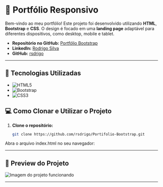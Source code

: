# 🌟 Portfólio Responsivo

Bem-vindo ao meu portfólio! Este projeto foi desenvolvido utilizando **HTML**, **Bootstrap** e **CSS**. O design é focado em uma **landing page** adaptável para diferentes dispositivos, como desktop, mobile e tablet.

- **Repositório no GitHub:** [Portfólio Bootstrap](https://github.com/rsdrigo/Portifolio-Bootstrap)
- **LinkedIn:** [Rodrigo Silva](https://www.linkedin.com/in/rosdrigo/)
- **GitHub:** [rsdrigo](https://github.com/rsdrigo)


---

## 🚀 Tecnologias Utilizadas

- ![HTML5](https://img.shields.io/badge/HTML5-E34F26?style=for-the-badge&logo=html5&logoColor=white)
- ![Bootstrap](https://img.shields.io/badge/Bootstrap-563D7C?style=for-the-badge&logo=bootstrap&logoColor=white)
- ![CSS3](https://img.shields.io/badge/CSS3-1572B6?style=for-the-badge&logo=css3&logoColor=white)



## 💻 Como Clonar e Utilizar o Projeto

1. **Clone o repositório:**

   ```bash
   git clone https://github.com/rsdrigo/Portifolio-Bootstrap.git
Abra o arquivo index.html no seu navegador:

---

## 📸 Preview do Projeto

![Imagem do projeto funcionando](https://i.imgur.com/qbDrzl4.png)

---

